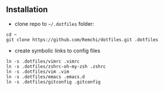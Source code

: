 ## Installation

* clone repo to `~/.dotfiles` folder:

```
cd ~
git clone https://github.com/Remchi/dotfiles.git .dotfiles
```

* create symbolic links to config files

```
ln -s .dotfiles/vimrc .vimrc
ln -s .dotfiles/zshrc-oh-my-zsh .zshrc
ln -s .dotfiles/vim .vim
ln -s .dotfiles/emacs .emacs.d
ln -s .dotfiles/gitconfig .gitconfig
```
